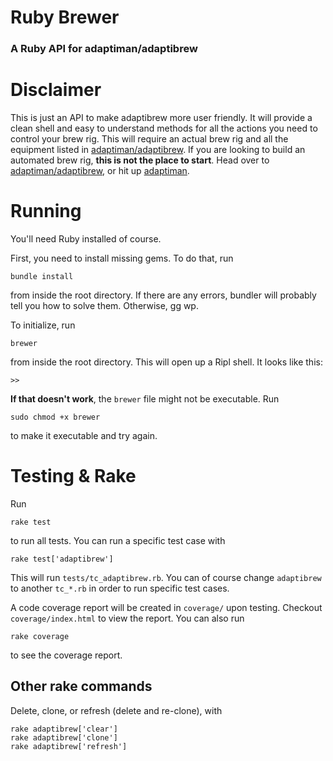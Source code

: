 # Ruby Brewer
### A Ruby API for adaptiman/adaptibrew


# Disclaimer
This is just an API to make adaptibrew more user friendly. It will provide a clean shell and easy to understand methods for all the actions you need to control your brew rig. This will require an actual brew rig and all the equipment listed in [adaptiman/adaptibrew](https://github.com/adaptiman/adaptibrew). If you are looking to build an automated brew rig, **this is not the place to start**. Head over to [adaptiman/adaptibrew](https://github.com/adaptiman/adaptibrew), or hit up [adaptiman](https://github.com/adaptiman).

# Running
You'll need Ruby installed of course.

First, you need to install missing gems. To do that, run
```shell
bundle install
```
from inside the root directory. If there are any errors, bundler will probably tell you how to solve them. Otherwise, gg wp.

To initialize, run
```shell
brewer
```
from inside the root directory. This will open up a Ripl shell. It looks like this:
```shell
>>
```

**If that doesn't work**, the `brewer` file might not be executable. Run
```shell
sudo chmod +x brewer
```
to make it executable and try again.

# Testing & Rake
Run
```shell
rake test
```
to run all tests. You can run a specific test case with
```shell
rake test['adaptibrew']
```
This will run `tests/tc_adaptibrew.rb`. You can of course change `adaptibrew` to another `tc_*.rb` in order to run specific test cases.

A code coverage report will be created in `coverage/` upon testing. Checkout `coverage/index.html` to view the report. You can also run
```shell
rake coverage
```
to see the coverage report.

## Other rake commands

Delete, clone, or refresh (delete and re-clone), with
```shell
rake adaptibrew['clear']
rake adaptibrew['clone']
rake adaptibrew['refresh']
```
